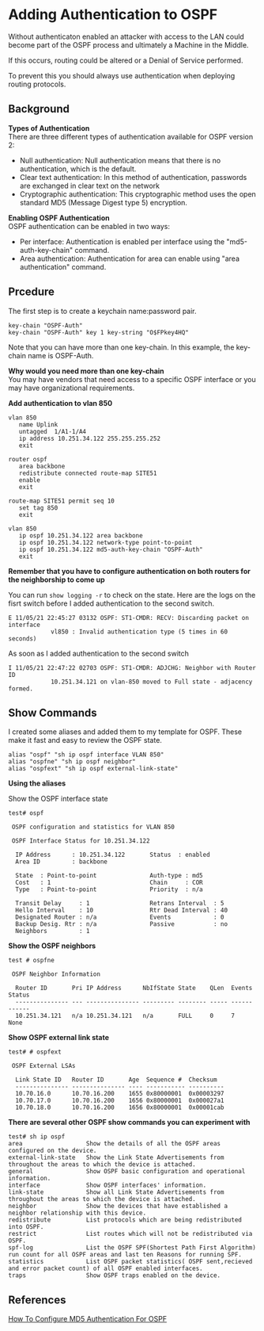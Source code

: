 # Adding Authentication to OSPF #

Without authenticaton enabled an attacker with access to the LAN could become part of the OSPF process and ultimately a Machine in the Middle. 

If this occurs, routing could be altered or a Denial of Service performed.

To prevent this you should always use authentication when deploying routing protocols.

## Background ##

**Types of Authentication** </br>
There are three different types of authentication available for OSPF version 2:
* Null authentication: Null authentication means that there is no authentication, which is the default.
* Clear text authentication: In this method of authentication, passwords are exchanged in clear text on the network
* Cryptographic authentication: This cryptographic method uses the open standard MD5 (Message Digest type 5) encryption.


**Enabling OSPF Authentication** </br>
OSPF authentication can be enabled in two ways:
* Per interface: Authentication is enabled per interface using the "md5-auth-key-chain" command.
* Area authentication: Authentication for area can enable using "area authentication" command.


## Prcedure ##

The first step is to create a keychain name:password pair. </br>

```
key-chain "OSPF-Auth"
key-chain "OSPF-Auth" key 1 key-string "O$FPkey4HQ"
```
Note that you can have more than one key-chain. In this example, the key-chain name is OSPF-Auth. </br>

**Why would you need more than one key-chain**
</br>
You may have vendors that need access to a specific OSPF interface or you may have organizational requirements.

**Add authentication to vlan 850** </br>
```
vlan 850
   name Uplink
   untagged  1/A1-1/A4
   ip address 10.251.34.122 255.255.255.252
   exit

router ospf
   area backbone
   redistribute connected route-map SITE51
   enable
   exit

route-map SITE51 permit seq 10
   set tag 850
   exit

vlan 850
   ip ospf 10.251.34.122 area backbone
   ip ospf 10.251.34.122 network-type point-to-point
   ip ospf 10.251.34.122 md5-auth-key-chain "OSPF-Auth"
   exit
```

**Remember that you have to configure authentication on both routers for the neighborship to come up**  </br>

You can run `show logging -r` to check on the state. Here are the logs on the fisrt switch before I added authentication to the second switch. </br>

```
E 11/05/21 22:45:27 03132 OSPF: ST1-CMDR: RECV: Discarding packet on interface
            vl850 : Invalid authentication type (5 times in 60 seconds)
```

As soon as I added authentication to the second switch </br>
```
I 11/05/21 22:47:22 02703 OSPF: ST1-CMDR: ADJCHG: Neighbor with Router ID
            10.251.34.121 on vlan-850 moved to Full state - adjacency formed.
```

## Show Commands </br>
I created some aliases and added them to my template for OSPF. These make it fast and easy to review the OSPF state. </br>

```
alias "ospf" "sh ip ospf interface VLAN 850"
alias "ospfne" "sh ip ospf neighbor"
alias "ospfext" "sh ip ospf external-link-state"
```
**Using the aliases** </br>

Show the OSPF interface state</br>
```
test# ospf

 OSPF configuration and statistics for VLAN 850

 OSPF Interface Status for 10.251.34.122

  IP Address      : 10.251.34.122       Status  : enabled 
  Area ID         : backbone       

  State  : Point-to-point               Auth-type : md5   
  Cost   : 1                            Chain     : COR                        
  Type   : Point-to-point               Priority  : n/a

  Transit Delay     : 1                 Retrans Interval  : 5   
  Hello Interval    : 10                Rtr Dead Interval : 40        
  Designated Router : n/a               Events            : 0         
  Backup Desig. Rtr : n/a               Passive           : no 
  Neighbors         : 1         
```
**Show the OSPF neighbors** </br>
```
test # ospfne

 OSPF Neighbor Information

  Router ID       Pri IP Address      NbIfState State    QLen  Events Status
  --------------- --- --------------- --------- -------- ----- ------ ------
  10.251.34.121   n/a 10.251.34.121   n/a       FULL     0     7      None  
```
**Show OSPF external link state** </br>
```
test# # ospfext

 OSPF External LSAs

  Link State ID   Router ID       Age  Sequence #  Checksum  
  --------------- --------------- ---- ----------- ----------
  10.70.16.0      10.70.16.200    1655 0x80000001  0x00003297
  10.70.17.0      10.70.16.200    1656 0x80000001  0x000027a1
  10.70.18.0      10.70.16.200    1656 0x80000001  0x00001cab
 ```
 **There are several other OSPF show commands you can experiment with**</br>
 ```
 test# sh ip ospf 
 area                  Show the details of all the OSPF areas configured on the device.
 external-link-state   Show the Link State Advertisements from throughout the areas to which the device is attached.
 general               Show OSPF basic configuration and operational information.
 interface             Show OSPF interfaces' information.
 link-state            Show all Link State Advertisements from throughout the areas to which the device is attached.
 neighbor              Show the devices that have established a neighbor relationship with this device.
 redistribute          List protocols which are being redistributed into OSPF.
 restrict              List routes which will not be redistributed via OSPF.
 spf-log               List the OSPF SPF(Shortest Path First Algorithm) run count for all OSPF areas and last ten Reasons for running SPF.
 statistics            List OSPF packet statistics( OSPF sent,recieved and error packet count) of all OSPF enabled interfaces.
 traps                 Show OSPF traps enabled on the device.
 ```
 ## References ##
 
[How To Configure MD5 Authentication For OSPF](https://community.arubanetworks.com/blogs/esupport1/2020/04/30/how-to-configure-md5-authentication-for-ospf-in-multi-os-environment)

